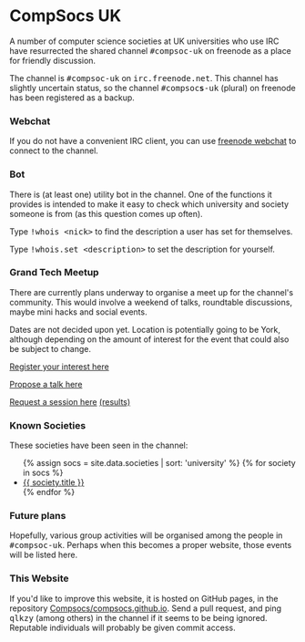 ---
---
<html>
<head>
  <title>CompSocs UK</title>
  <link href='http://fonts.googleapis.com/css?family=Gilda+Display|Vollkorn:700' rel='stylesheet' type='text/css'>
  <link rel="stylesheet" href="style.css" type="text/css" media="screen" />
</head>
<body>
  <h1>CompSocs UK</h1>

  <p>A number of computer science societies at UK universities who use
  IRC have resurrected the shared channel <tt>#compsoc-uk</tt> on
  freenode as a place for friendly discussion.</p>

  <p>The channel is <tt>#compsoc-uk</tt>
  on <tt>irc.freenode.net</tt>. This channel has slightly uncertain
  status, so the channel <tt>#compsoc<b>s</b>-uk</tt> (plural) on
  freenode has been registered as a backup.</p>

  <h3>Webchat</h3>

  <p>If you do not have a convenient IRC client, you can
  use <a href="http://webchat.freenode.net/?channels=compsoc-uk">freenode
  webchat</a> to connect to the channel.</p>

  <h3>Bot</h3>

  <p>There is (at least one) utility bot in the channel. One of the
    functions it provides is intended to make it easy to check which
    university and society someone is from (as this question comes up
    often).</p>

  <p>Type <tt>!whois &lt;nick&gt;</tt> to find the description a user
    has set for themselves.</p>

  <p>Type <tt>!whois.set &lt;description&gt;</tt> to set the
  description for yourself.</p>

  <h3>Grand Tech Meetup</h3>

  <p>There are currently plans underway to organise a meet up for the channel's community. This would involve a weekend of talks, roundtable discussions, maybe mini hacks and social events.</p>

  <p>Dates are not decided upon yet. Location is potentially going to be York, although depending on the amount of interest for the event that could also be subject to change.</p>

  <p><a href="https://goo.gl/k56ADB">Register your interest here</a></p>
  <p><a href="https://goo.gl/3tVqnF">Propose a talk here</a></p>
  <p><a href="https://goo.gl/fHTR09">Request a session here</a> <a href="https://goo.gl/RDGtBY">(results)</a></p>

  <h3>Known Societies</h3>

  <p>These societies have been seen in the channel:</p>
  <ul>
    {% assign socs = site.data.societies | sort: 'university' %}
    {% for society in socs %}
    <li><a href="{{ society.url }}">{{ society.title }}</a></li>
    {% endfor %}

  </ul>

  <h3>Future plans</h3>
  <p>Hopefully, various group activities will be organised among the
  people in <tt>#compsoc-uk</tt>. Perhaps when this becomes a proper
  website, those events will be listed here.</p>

  <h3>This Website</h3>

  <p>If you'd like to improve this website, it is hosted on GitHub pages, in the repository
  <a href="http://github.com/CompSocs/compsocs.github.io">Compsocs/compsocs.github.io</a>. Send
  a pull request, and ping <tt>qlkzy</tt> (among others) in the
  channel if it seems to be being ignored. Reputable individuals will
  probably be given commit access.</p>

</body>
</html>
